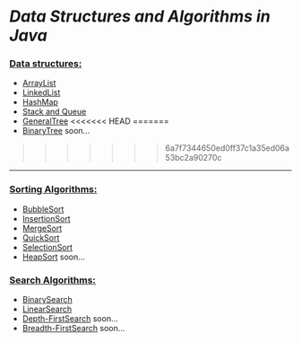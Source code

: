 # ***Data Structures and Algorithms in Java***

### [Data structures:](src/DataStructures)
- [ArrayList](src/DataStructures/ArrayList)
- [LinkedList](src/DataStructures/LinkedList)
- [HashMap](src/DataStructures/HashMap)
- [Stack and Queue](src/DataStructures/StackAndQueue)
- [GeneralTree](src/DataStructures/GeneralTree)
<<<<<<< HEAD
=======
- [BinaryTree](src/DataStructures/BinaryTree) soon...
>>>>>>> 6a7f7344650ed0ff37c1a35ed06a53bc2a90270c
---
### [Sorting Algorithms:](src/Algorithms/Sort)
- [BubbleSort](src/Algorithms/Sort/BubbleSort)
- [InsertionSort](src/Algorithms/Sort/InsertionSort)
- [MergeSort](src/Algorithms/Sort/MergeSort)
- [QuickSort](src/Algorithms/Sort/QuickSort)
- [SelectionSort](src/Algorithms/Sort/SelectionSort)
- [HeapSort](src/Algorithms/Sort/HeapSort) soon...
### [Search Algorithms:](src/Algorithms/Search)
- [BinarySearch](src/Algorithms/Search/BinarySearch)
- [LinearSearch](src/Algorithms/Search/LinearSearch)
- [Depth-FirstSearch](src/Algorithms/Search/DepthFirstSearch) soon...
- [Breadth-FirstSearch](src/Algorithms/Search/BreadthFirstSearch) soon...

